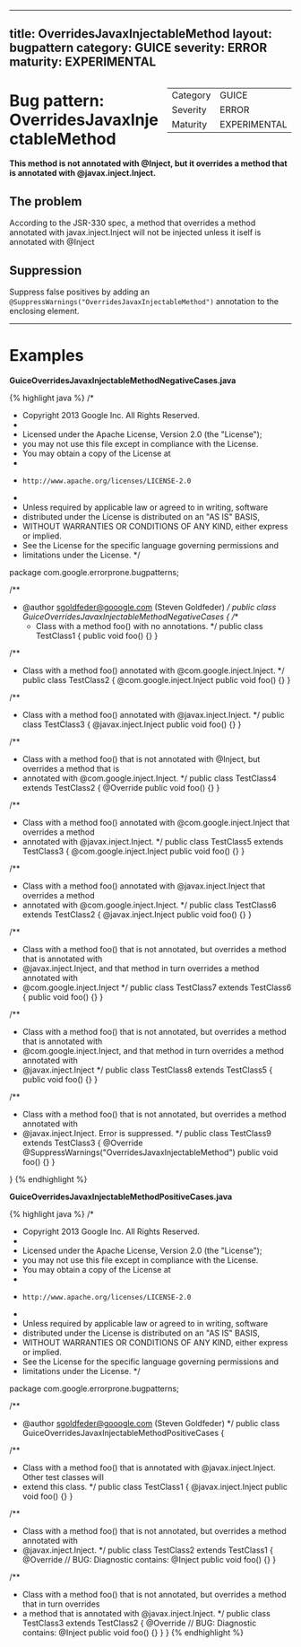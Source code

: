 <!--
*** AUTO-GENERATED, DO NOT MODIFY ***
To make changes, edit the @BugPattern annotation or the explanation in docs/bugpattern.
-->

---
title: OverridesJavaxInjectableMethod
layout: bugpattern
category: GUICE
severity: ERROR
maturity: EXPERIMENTAL
---

<div style="float:right;"><table id="metadata">
<tr><td>Category</td><td>GUICE</td></tr>
<tr><td>Severity</td><td>ERROR</td></tr>
<tr><td>Maturity</td><td>EXPERIMENTAL</td></tr>
</table></div>

# Bug pattern: OverridesJavaxInjectableMethod
__This method is not annotated with @Inject, but it overrides a  method that is  annotated with @javax.inject.Inject.__

## The problem
According to the JSR-330 spec, a method that overrides a method annotated with javax.inject.Inject will not be injected unless it iself is annotated with  @Inject

## Suppression
Suppress false positives by adding an `@SuppressWarnings("OverridesJavaxInjectableMethod")` annotation to the enclosing element.

----------

# Examples
__GuiceOverridesJavaxInjectableMethodNegativeCases.java__

{% highlight java %}
/*
 * Copyright 2013 Google Inc. All Rights Reserved.
 *
 * Licensed under the Apache License, Version 2.0 (the "License");
 * you may not use this file except in compliance with the License.
 * You may obtain a copy of the License at
 *
 *     http://www.apache.org/licenses/LICENSE-2.0
 *
 * Unless required by applicable law or agreed to in writing, software
 * distributed under the License is distributed on an "AS IS" BASIS,
 * WITHOUT WARRANTIES OR CONDITIONS OF ANY KIND, either express or implied.
 * See the License for the specific language governing permissions and
 * limitations under the License.
 */

package com.google.errorprone.bugpatterns;

/**
 * @author sgoldfeder@gooogle.com (Steven Goldfeder)
 */
public class GuiceOverridesJavaxInjectableMethodNegativeCases {
  /**
   * Class with a method foo() with no annotations.
   */
  public class TestClass1 {
    public void foo() {}
  }

  /**
   * Class with a method foo() annotated with @com.google.inject.Inject.
   */
  public class TestClass2 {
    @com.google.inject.Inject
    public void foo() {}
  }

  /**
   * Class with a method foo() annotated with @javax.inject.Inject.
   */
  public class TestClass3 {
    @javax.inject.Inject
    public void foo() {}
  }

  /**
   * Class with a method foo() that is not annotated with @Inject, but overrides a method that is
   * annotated with @com.google.inject.Inject.
   */
  public class TestClass4 extends TestClass2 {
    @Override
    public void foo() {}
  }

  /**
   * Class with a method foo() annotated with @com.google.inject.Inject that overrides a method
   * annotated with @javax.inject.Inject.
   */
  public class TestClass5 extends TestClass3 {
    @com.google.inject.Inject
    public void foo() {}
  }

  /**
   * Class with a method foo() annotated with @javax.inject.Inject that overrides a method 
   * annotated with @com.google.inject.Inject.
   */
  public class TestClass6 extends TestClass2 {
    @javax.inject.Inject
    public void foo() {}
  }

  /**
   * Class with a method foo() that is not annotated, but overrides a method that is annotated with
   * @javax.inject.Inject, and that method in turn overrides a method annotated with
   * @com.google.inject.Inject
   */
  public class TestClass7 extends TestClass6 {
    public void foo() {}
  }

  /**
   * Class with a method foo() that is not annotated, but overrides a method that is annotated with
   * @com.google.inject.Inject, and that method in turn overrides a method annotated with
   * @javax.inject.Inject
   */
  public class TestClass8 extends TestClass5 {
    public void foo() {}
  }
  
  /**
   * Class with a method foo() that is not annotated, but overrides a method annotated with
   * @javax.inject.Inject. Error is suppressed.
   */
  public class TestClass9 extends TestClass3 {
    @Override 
    @SuppressWarnings("OverridesJavaxInjectableMethod")
    public void foo() {}
  }
  
}
{% endhighlight %}

__GuiceOverridesJavaxInjectableMethodPositiveCases.java__

{% highlight java %}
/*
 * Copyright 2013 Google Inc. All Rights Reserved.
 *
 * Licensed under the Apache License, Version 2.0 (the "License");
 * you may not use this file except in compliance with the License.
 * You may obtain a copy of the License at
 *
 *     http://www.apache.org/licenses/LICENSE-2.0
 *
 * Unless required by applicable law or agreed to in writing, software
 * distributed under the License is distributed on an "AS IS" BASIS,
 * WITHOUT WARRANTIES OR CONDITIONS OF ANY KIND, either express or implied.
 * See the License for the specific language governing permissions and
 * limitations under the License.
 */

package com.google.errorprone.bugpatterns;

/**
 * @author sgoldfeder@gooogle.com (Steven Goldfeder)
 */
public class GuiceOverridesJavaxInjectableMethodPositiveCases {

  /**
   * Class with a method foo() that is annotated with @javax.inject.Inject. Other test classes will
   * extend this class.
   */
  public class TestClass1 {
    @javax.inject.Inject
    public void foo() {}
  }

  /**
   * Class with a method foo() that is not annotated, but overrides a method annotated with
   * @javax.inject.Inject.
   */
  public class TestClass2 extends TestClass1 {
    @Override 
    // BUG: Diagnostic contains: @Inject
    public void foo() {}
  }
  
  /**
   * Class with a method foo() that is not annotated, but overrides a method that in turn overrides
   * a method that is annotated with @javax.inject.Inject.
   */
  public class TestClass3 extends TestClass2 {
    @Override 
    // BUG: Diagnostic contains: @Inject
    public void foo() {}
  }
}
{% endhighlight %}

